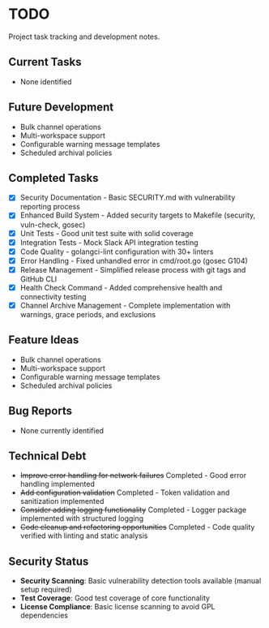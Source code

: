 # TODO

Project task tracking and development notes.

## Current Tasks
- None identified

## Future Development  
- Bulk channel operations
- Multi-workspace support
- Configurable warning message templates
- Scheduled archival policies

## Completed Tasks
- [x] Security Documentation - Basic SECURITY.md with vulnerability reporting process
- [x] Enhanced Build System - Added security targets to Makefile (security, vuln-check, gosec)
- [x] Unit Tests - Good unit test suite with solid coverage
- [x] Integration Tests - Mock Slack API integration testing
- [x] Code Quality - golangci-lint configuration with 30+ linters
- [x] Error Handling - Fixed unhandled error in cmd/root.go (gosec G104)
- [x] Release Management - Simplified release process with git tags and GitHub CLI
- [x] Health Check Command - Added comprehensive health and connectivity testing
- [x] Channel Archive Management - Complete implementation with warnings, grace periods, and exclusions

## Feature Ideas
- Bulk channel operations
- Multi-workspace support
- Configurable warning message templates
- Scheduled archival policies

## Bug Reports
- None currently identified

## Technical Debt
- ~~Improve error handling for network failures~~ Completed - Good error handling implemented
- ~~Add configuration validation~~ Completed - Token validation and sanitization implemented  
- ~~Consider adding logging functionality~~ Completed - Logger package implemented with structured logging
- ~~Code cleanup and refactoring opportunities~~ Completed - Code quality verified with linting and static analysis

## Security Status
- **Security Scanning**: Basic vulnerability detection tools available (manual setup required)
- **Test Coverage**: Good test coverage of core functionality
- **License Compliance**: Basic license scanning to avoid GPL dependencies